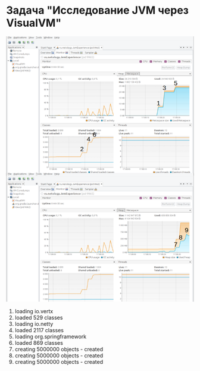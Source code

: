 # Задача "Исследование JVM через VisualVM"
![](/task_4_10_2/Images/task_4_10_2.png)
1. loading io.vertx
2. loaded 529 classes
3. loading io.netty
4. loaded 2117 classes
5. loading org.springframework
6. loaded 869 classes
7. creating 5000000 objects - created
8. creating 5000000 objects - created
9. creating 5000000 objects - created
